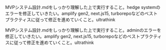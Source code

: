 MVPシステム設計.mdをしっかり理解した上で実行すること。hedge systemのエラーを修正していきたい。amplify gen2, next.js15, turborepoなどのベストプラクティスに従って修正を進めていくこと。ultrathink

MVPシステム設計.mdをしっかり理解した上で実行すること。adminのエラーを修正していきたい。amplify gen2, next.js15, turborepoなどのベストプラクティスに従って修正を進めていくこと。ultrathink